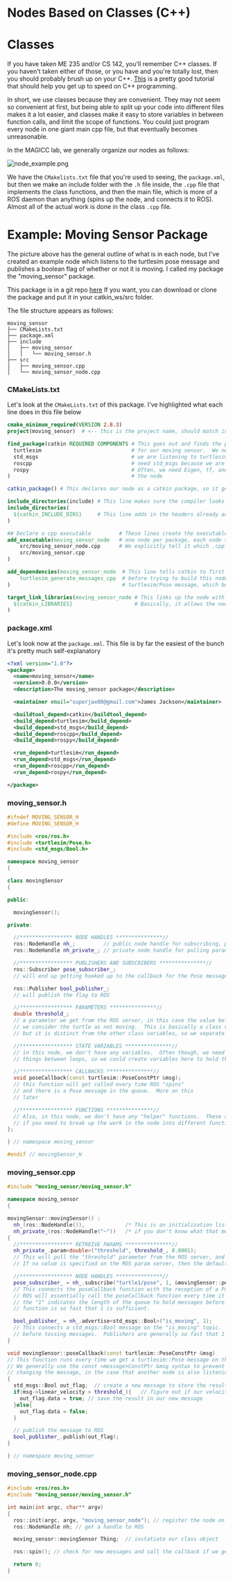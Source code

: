 # Nodes Based on Classes (C++)


# Classes

If you have taken ME 235 and/or CS 142, you'll remember C++ classes.  If you haven't taken either of those, or you have and you're totally lost, then you should probably brush up on your C++.  [This](https://www.cplusplus.com/doc/tutorial/) is a pretty good tutorial that should help you get up to speed on C++ programming.

In short, we use classes because they are convenient.  They may not seem so convenient at first, but being able to split up your code into different files makes it a lot easier, and classes make it easy to store variables in between function calls, and limit the scope of functions.  You could just program every node in one giant main cpp file, but that eventually becomes unreasonable.

In the MAGICC lab, we generally organize our nodes as follows:

![node_example.png](figures/node_example.png)

We have the `CMakelists.txt` file that you're used to seeing, the `package.xml`, but then we make an include folder with the `.h` file inside, the `.cpp` file that implements the class functions, and then the main file, which is more of a ROS daemon than anything (spins up the node, and connects it to ROS).  Almost all of the actual work is done in the class `.cpp` file.

# Example: Moving Sensor Package

The picture above has the general outline of what is in each node, but I've created an example node which listens to the turtlesim pose message and publishes a boolean flag of whether or not it is moving.  I called my package the "moving_sensor" package.

This package is in a git repo [here](https://gitlab.magiccvs.byu.edu/lab/moving_sensor) If you want, you can download or clone the package and put it in your catkin_ws/src folder.

The file structure appears as follows:

```
moving_sensor
├── CMakeLists.txt
├── package.xml
├── include
│   ├── moving_sensor
│   │   └── moving_sensor.h
├── src
│   ├── moving_sensor.cpp
│   └── moving_sensor_node.cpp
```

### CMakeLists.txt
Let's look at the `CMakeLists.txt` of this package.  I've highlighted what each line does in this file below

``` CMake
cmake_minimum_required(VERSION 2.8.3)
project(moving_sensor)  # <-- this is the project name, should match in the package.xml

find_package(catkin REQUIRED COMPONENTS	# This goes out and finds the packages required
  turtlesim                             # for our moving sensor.  We need turtlesim because
  std_msgs                              # we are listening to turtlesim/Pose messages and we
  roscpp                                # need std_msgs because we are publishing a std_msgs/Bool
  rospy                                 # Often, we need Eigen, tf, and other packages that we use in
)                                       # the node

catkin_package() # This declares our node as a catkin package, so it gets picked up by a catkin_make

include_directories(include) # This line makes sure the compiler looks in the include folder for our headers
include_directories(
  ${catkin_INCLUDE_DIRS}     # This line adds in the headers already added by catkin (ros/ros.h)
)

## Declare a cpp executable 		# These lines create the executable (node).  You can make more than
add_executable(moving_sensor_node 	# one node per package, each node should have only one main() function
	src/moving_sensor_node.cpp      # We explicitly tell it which .cpp files to compile into that node
	src/moving_sensor.cpp
)

add_dependencies(moving_sensor_node  # This line tells catkin to first build the messages in turtlesim
	turtlesim_generate_messages_cpp  # before trying to build this node.  That is because we rely on the
)                                    # turtlesim/Pose message, which becomes a header file after it's compiled

target_link_libraries(moving_sensor_node # This links up the node with the compiled libraries catkin knows about
  ${catkin_LIBRARIES}                    # Basically, it allows the node to leverage ROS libraries.
)
```

### package.xml
Let's look now at the `package.xml`.  This file is by far the easiest of the bunch it's pretty much self-explanatory

``` xml
<?xml version="1.0"?>
<package>
  <name>moving_sensor</name>
  <version>0.0.0</version>
  <description>The moving_sensor package</description>

  <maintainer email="superjax08@gmail.com">James Jackson</maintainer>

  <buildtool_depend>catkin</buildtool_depend>
  <build_depend>turtlesim</build_depend>
  <build_depend>std_msgs</build_depend>
  <build_depend>roscpp</build_depend>
  <build_depend>rospy</build_depend>

  <run_depend>turtlesim</run_depend>
  <run_depend>std_msgs</run_depend>
  <run_depend>roscpp</run_depend>
  <run_depend>rospy</run_depend>

</package>
```

### moving_sensor.h
``` C++
#ifndef MOVING_SENSOR_H
#define MOVING_SENSOR_H

#include <ros/ros.h>
#include <turtlesim/Pose.h>
#include <std_msgs/Bool.h>

namespace moving_sensor
{

class movingSensor
{

public:

  movingSensor();

private:

  //***************** NODE HANDLES ***************//
  ros::NodeHandle nh_;         // public node handle for subscribing, publishing, etc.
  ros::NodeHandle nh_private_; // private node handle for pulling parameter values from the parameter server

  //***************** PUBLISHERS AND SUBSCRIBERS ***************//
  ros::Subscriber pose_subscriber_;
  // will end up getting hooked up to the callback for the Pose message

  ros::Publisher bool_publisher_;
  // will publish the flag to ROS

  //***************** PARAMETERS ***************//
  double threshold_;
  // a parameter we get from the ROS server, in this case the value below which
  // we consider the turtle as not moving.  This is basically a class variable at this point,
  // but it is distinct from the other class variables, so we separate them here.

  //***************** STATE VARIABLES ***************//
  // in this node, we don't have any variables.  Often though, we need to remember
  // things between loops, so we could create variables here to hold those values

  //***************** CALLBACKS ***************//
  void poseCallback(const turtlesim::PoseConstPtr &msg);
  // this function will get called every time ROS "spins"
  // and there is a Pose message in the queue.  More on this
  // later

  //***************** FUNCTIONS ***************//
  // Also, in this node, we don't have any "helper" functions.  These are useful
  // if you need to break up the work in the node into different functions
};

} // namespace moving_sensor

#endif // movingSensor_H
```

### moving_sensor.cpp
``` C++
#include "moving_sensor/moving_sensor.h"

namespace moving_sensor
{

movingSensor::movingSensor() :
  nh_(ros::NodeHandle()),             /* This is an initialization list */
  nh_private_(ros::NodeHandle("~"))   /* if you don't know what that means, go read about it */
{
  //***************** RETREIVE PARAMS ***************//
  nh_private_.param<double>("threshold", threshold_, 0.0001);
  // This will pull the "threshold" parameter from the ROS server, and store it in the threshold_ variable.
  // If no value is specified on the ROS param server, then the default value of 0.0001 will be applied

  //***************** NODE HANDLES ***************//
  pose_subscriber_ = nh_.subscribe("turtle1/pose", 1, &movingSensor::poseCallback, this);
  // This connects the poseCallback function with the reception of a Pose message on the "turtle1/pose" topic
  // ROS will essentially call the poseCallback function every time it receives a message on that topic.
  // the "1" indicates the length of the queue to hold messages before tossing them.  In this case, our callback
  // function is so fast that 1 is sufficient.

  bool_publisher_ = nh_.advertise<std_msgs::Bool>("is_moving", 1);
  // This connects a std_msgs::Bool message on the "is_moving" topic.  The 1 also indicates the length of the queue
  // before tossing messages.  Publishers are generally so fast that 1 almost always works.
}

void movingSensor::poseCallback(const turtlesim::PoseConstPtr &msg)
// This function runs every time we get a turtlesim::Pose message on the "turtle1/pose" topic.
// We generally use the const <message>ConstPtr &msg syntax to prevent our node from accidentally
// changing the message, in the case that another node is also listening to it.
{
  std_msgs::Bool out_flag;  // create a new message to store the result of our check in
  if(msg->linear_velocity > threshold_){   // figure out if our velocity is more than the threshold
    out_flag.data = true; // save the result in our new message
  }else{
    out_flag.data = false;
  }

  // publish the message to ROS
  bool_publisher_.publish(out_flag);
}

} // namespace moving_sensor
```

### moving_sensor_node.cpp
``` C++
#include <ros/ros.h>
#include "moving_sensor/moving_sensor.h"

int main(int argc, char** argv)
{
  ros::init(argc, argv, "moving_sensor_node"); // register the node on ROS
  ros::NodeHandle nh; // get a handle to ROS

  moving_sensor::movingSensor Thing;  // instatiate our class object

  ros::spin(); // check for new messages and call the callback if we get one

  return 0;
}
```
